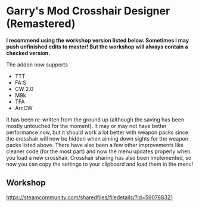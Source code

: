# Garry's Mod Crosshair Designer (Remastered)

**I recommend using the workshop version listed below. Sometimes I may push unfinished edits to master! But the workshop will always contain a checked version.**

The addon now supports
* TTT
* FA:S
* CW 2.0
* M9k
* TFA
* ArcCW

It has been re-written from the ground up (although the saving has been mostly untouched for the moment). It may or may not have better performance now, but it should work a lot better with weapon packs since the crosshair will now be hidden when aiming down sights for the weapon packs listed above. There have also been a few other improvements like cleaner code (for the most part) and now the menu updates properly when you load a new crosshair. Crosshair sharing has also been implemented, so now you can copy the settings to your clipboard and load them in the menu!

## Workshop
https://steamcommunity.com/sharedfiles/filedetails/?id=590788321
